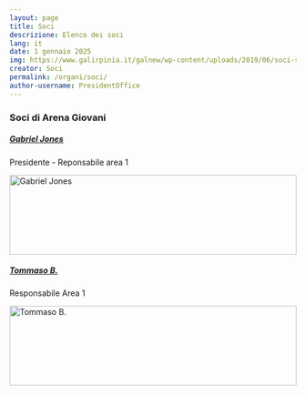 ```yaml
---
layout: page
title: Soci
descrizione: Elenco dei soci
lang: it
date: 1 gennaio 2025
img: https://www.galirpinia.it/galnew/wp-content/uploads/2019/06/soci-sito-1500x529-px.jpg
creator: Soci
permalink: /organi/soci/
author-username: PresidentOffice
---
```

<section id="soci" class="it-page-section mb-30" data-audio="">
    <h3 class="mb-3" id="competenze">Soci di Arena Giovani</h3>
    <div class="richtext-wrapper lora">
        <!-- Tutti i soci dell'associazione Arena Giovani -->
    </div>
    <div class="row">
        <div class="col-md-6 mb-1 mt-1">
            <div class="card no-after card-bg card-vertical-thumb bg-white bx-shadow-sm bx-border-light rounded">
                <div class="row g-0">
                    <div class="col-md-8">
                        <div class="card-body">
                            <h5 class="card-title fs-5 fw-semibold">
                                <a class="text-decoration-none" href="/persone/presidentoffice/">
                                    Gabriel Jones
                                </a>
                            </h5>
                            <div class="">
                                <p>Presidente - Reponsabile area 1</p>
                            </div>
                        </div>
                    </div>
                    <div class="col">
                        <img class="img-fluid float-end" style="width: 100%; height: 140px; object-fit: cover;" src="https://comune.arenagiovani.it/IMG_20240808_184050_862.jpg" alt="Gabriel Jones">
                    </div>
                </div>
            </div>
        </div>
        <div class="col-md-6 mb-1 mt-1">
            <div class="card no-after card-bg card-vertical-thumb bg-white bx-shadow-sm bx-border-light rounded">
                <div class="row g-0">
                    <div class="col-md-8">
                        <div class="card-body">
                            <h5 class="card-title fs-5 fw-semibold">
                                <a class="text-decoration-none" href="/persone/tb/">
                                    Tommaso B.
                                </a>
                            </h5>
                            <div class="">
                                <p>Responsabile Area 1</p>
                            </div>
                        </div>
                    </div>
                    <div class="col">
                        <img class="img-fluid float-end" style="width: 100%; height: 140px; object-fit: cover;" src="/images/tommaso-b.png" alt="Tommaso B.">
                    </div>
                </div>
            </div>
        </div>
    </div>
</section>
